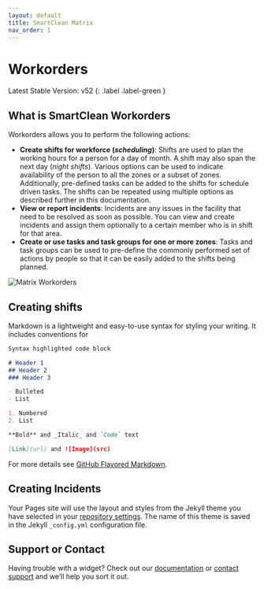 ```yaml
---
layout: default
title: SmartClean Matrix
nav_order: 1
---
```


# Workorders
Latest Stable Version:
v52
{: .label .label-green }

## What is SmartClean Workorders

Workorders allows you to perform the following actions:
- **Create shifts for workforce (_scheduling_)**: Shifts are used to plan the working hours for a person for a day of month. A shift may also span the next day (_night shifts_). Various options can be used to indicate availability of the person to all the zones or a subset of zones. Additionally, pre-defined tasks can be added to the shifts for schedule driven tasks. The shifts can be repeated using multiple options as described further in this documentation.
- **View or report incidents**: Incidents are any issues in the facility that need to be resolved as soon as possible. You can view and create incidents and assign them optionally to a certain member who is in shift for that area.
- **Create or use tasks and task groups for one or more zones**: Tasks and task groups can be used to pre-define the commonly performed set of actions by people so that it can be easily added to the shifts being planned.

![Matrix Workorders](https://www.smartclean.io/matrix/images/workforce-home.png)

## Creating shifts

Markdown is a lightweight and easy-to-use syntax for styling your writing. It includes conventions for

```markdown
Syntax highlighted code block

# Header 1
## Header 2
### Header 3

- Bulleted
- List

1. Numbered
2. List

**Bold** and _Italic_ and `Code` text

[Link](url) and ![Image](src)
```

For more details see [GitHub Flavored Markdown](https://guides.github.com/features/mastering-markdown/).

## Creating Incidents

Your Pages site will use the layout and styles from the Jekyll theme you have selected in your [repository settings](https://github.com/smartclean/smartclean.github.io/settings/pages). The name of this theme is saved in the Jekyll `_config.yml` configuration file.

## Support or Contact

Having trouble with a widget? Check out our [documentation](https://smartclean.github.io/) or [contact support](https://support.github.com/contact) and we’ll help you sort it out.
